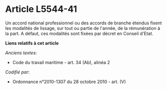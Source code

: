# Article L5544-41

Un accord national professionnel ou des accords de branche étendus fixent les modalités de lissage, sur tout ou partie de
l'année, de la rémunération à la part. A défaut, ces modalités sont fixées par décret en Conseil d'Etat.

**Liens relatifs à cet article**

_Anciens textes_:

  - Code du travail maritime - art. 34 (Ab), alinéa 2

_Codifié par_:

  - Ordonnance n°2010-1307 du 28 octobre 2010 - art. (V)

